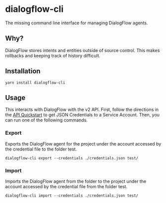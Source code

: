 # dialogflow-cli

The missing command line interface for managing DialogFlow agents.

## Why?

DialogFlow stores intents and entities outside of source control. This makes
rollbacks and keeping track of history difficult.

## Installation

    yarn install dialogflow-cli

## Usage

This interacts with DialogFlow with the v2 API. First, follow the directions in
the [API Quickstart][quickstart] to get JSON Credentials to a Service Account.
Then, you can run one of the following commands.

### Export

Exports the DialogFlow agent for the project under the account accessed by the
credential file to the folder test.

    dialogflow-cli export --credentials ./credentials.json test/

### Import

Imports the DialogFlow agent from the folder to the project under the account
accessed by the credential file from the folder test.

    dialogflow-cli import --credentials ./credentials.json test/

[quickstart]: https://github.com/dialogflow/dialogflow-nodejs-client-v2#quickstart
